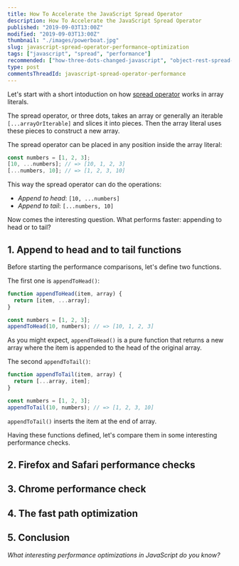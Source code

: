 ```yaml
---
title: How To Accelerate the JavaScript Spread Operator
description: How To Accelerate the JavaScript Spread Operator
published: "2019-09-03T13:00Z"
modified: "2019-09-03T13:00Z"
thumbnail: "./images/powerboat.jpg"
slug: javascript-spread-operator-performance-optimization
tags: ["javascript", "spread", "performance"]
recommended: ["how-three-dots-changed-javascript", "object-rest-spread-properties-javascript"]
type: post
commentsThreadId: javascript-spread-operator-performance
---
```


Let's start with a short intoduction on how [spread operator](how-three-dots-changed-javascript/#41-array-construction) works in array literals. 

The spread operator, or three dots, takes an array or generally an iterable `[...arrayOrIterable]` and slices it into pieces. Then the array literal uses these pieces to construct a new array.  

The spread operator can be placed in any position inside the array literal:

```javascript
const numbers = [1, 2, 3];
[10, ...numbers]; // => [10, 1, 2, 3]
[...numbers, 10]; // => [1, 2, 3, 10]
```

This way the spread operator can do the operations:

* *Append to head*: `[10, ...numbers]`
* *Append to tail*: `[...numbers, 10]`

Now comes the interesting question. What performs faster: appending to head or to tail?  

## 1. Append to head and to tail functions

Before starting the performance comparisons, let's define two functions.

The first one is `appendToHead()`:  

```javascript
function appendToHead(item, array) {
  return [item, ...array];
}

const numbers = [1, 2, 3];
appendToHead(10, numbers); // => [10, 1, 2, 3]
```

As you might expect, `appendToHead()` is a pure function that returns a new array where the item is appended to the head of the original array.  

The second `appendToTail()`:

```javascript
function appendToTail(item, array) {
  return [...array, item];
}

const numbers = [1, 2, 3];
appendToTail(10, numbers); // => [1, 2, 3, 10]
```

`appendToTail()` inserts the item at the end of array.  

Having these functions defined, let's compare them in some interesting performance checks.  

## 2. Firefox and Safari performance checks

## 3. Chrome performance check

## 4. The fast path optimization

## 5. Conclusion



*What interesting performance optimizations in JavaScript do you know?*  